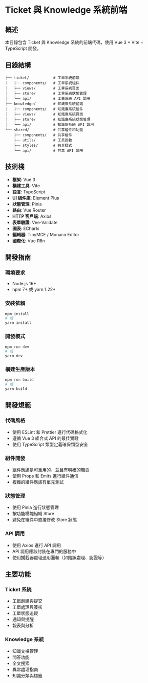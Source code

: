 # Ticket 與 Knowledge 系統前端

## 概述

本目錄包含 Ticket 與 Knowledge 系統的前端代碼，使用 Vue 3 + Vite + TypeScript 開發。

## 目錄結構

```
├── ticket/           # 工單系統前端
│   ├── components/   # 工單系統組件
│   ├── views/        # 工單系統頁面
│   ├── store/        # 工單系統狀態管理
│   └── api/          # 工單系統 API 調用
├── knowledge/        # 知識庫系統前端
│   ├── components/   # 知識庫系統組件
│   ├── views/        # 知識庫系統頁面
│   ├── store/        # 知識庫系統狀態管理
│   └── api/          # 知識庫系統 API 調用
└── shared/           # 共享組件和功能
    ├── components/   # 共享組件
    ├── utils/        # 工具函數
    ├── styles/       # 共享樣式
    └── api/          # 共享 API 調用
```

## 技術棧

- **框架**: Vue 3
- **構建工具**: Vite
- **語言**: TypeScript
- **UI 組件庫**: Element Plus
- **狀態管理**: Pinia
- **路由**: Vue Router
- **HTTP 客戶端**: Axios
- **表單驗證**: Vee-Validate
- **圖表**: ECharts
- **編輯器**: TinyMCE / Monaco Editor
- **國際化**: Vue I18n

## 開發指南

### 環境要求

- Node.js 16+
- npm 7+ 或 yarn 1.22+

### 安裝依賴

```bash
npm install
# 或
yarn install
```

### 開發模式

```bash
npm run dev
# 或
yarn dev
```

### 構建生產版本

```bash
npm run build
# 或
yarn build
```

## 開發規範

### 代碼風格

- 使用 ESLint 和 Prettier 進行代碼格式化
- 遵循 Vue 3 組合式 API 的最佳實踐
- 使用 TypeScript 類型定義確保類型安全

### 組件開發

- 組件應該是可重用的，並且有明確的職責
- 使用 Props 和 Emits 進行組件通信
- 複雜的組件應該有單元測試

### 狀態管理

- 使用 Pinia 進行狀態管理
- 按功能模塊組織 Store
- 避免在組件中直接修改 Store 狀態

### API 調用

- 使用 Axios 進行 API 調用
- API 調用應該封裝在專門的服務中
- 使用攔截器處理通用邏輯（如錯誤處理、認證等）

## 主要功能

### Ticket 系統

- 工單創建與提交
- 工單處理與簽核
- 工單狀態追蹤
- 通知與提醒
- 報表與分析

### Knowledge 系統

- 知識文檔管理
- 問答功能
- 全文搜索
- 異常處理指南
- 知識分類與標籤